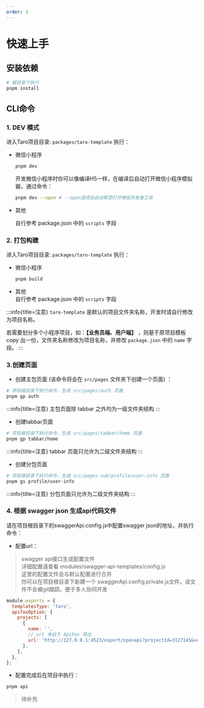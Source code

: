 ```yaml
---
order: 3
---
```


# 快速上手

## 安装依赖

```bash
# 根目录下执行
pnpm install
```

## CLI命令

### 1. DEV 模式

进入Taro项目目录: `packages/taro-template` 执行：

- 微信小程序

  ```bash
  pnpm dev
  ```

  开发微信小程序时你可以像编译H5一样，在编译后自动打开微信小程序模拟器，通过命令：

  ```bash
  pnpm dev --open # --open选项会自动帮您打开微信开发者工具
  ```

- 其他

  自行参考 package.json 中的 `scripts` 字段

### 2. 打包构建

进入Taro项目目录: `packages/taro-template` 执行：

- 微信小程序

  ```bash
  pnpm build
  ```

- 其他  
  自行参考 package.json 中的 `scripts` 字段

:::info{title=注意}
`taro-template` 是默认的项目文件夹名称，开发时请自行修改为项目名称。

若需要划分多个小程序项目，如：**【业务员端、用户端】** ，则基于原项目模板 copy 出一份，文件夹名称修改为项目名称，并修改 `package.json` 中的 `name` 字段。
:::

### 3.创建页面

- 创建主包页面 (该命令将会在 `src/pages` 文件夹下创建一个页面) ：

```bash
# 项目根目录下执行命令，生成 src/pages/auth 页面
pnpm gp auth

```

:::info{title=注意}
主包页面除 tabbar 之外均为一级文件夹结构
:::

- 创建tabbar页面

```bash
# 项目根目录下执行命令，生成 src/pages/tabbar/home 页面
pnpm gp tabbar/home
```

:::info{title=注意}
tabbar 页面只允许为二级文件夹结构
:::

- 创建分包页面

```bash
# 项目根目录下执行命令，生成 src/pages-sub/profile/user-info 页面
pnpm gs profile/user-info
```

:::info{title=注意}
分包页面只允许为二级文件夹结构
:::

### 4. 根据 swagger json 生成api代码文件

请在项目根目录下的swaggerApi.config.js中配置swagger json的地址，并执行命令：

- 配置url：

> swagger api接口生成配置文件  
> 详细配置请查看 modules/swagger-api-templates/config.js  
> 这里的配置文件会与默认配置进行合并  
> 你可以在项目根目录下新建一个 swaggerApi.config.private.js文件。该文件不会被git跟踪。便于多人协同开发

```js
module.exports = {
  templatesType: 'taro',
  apifoxOption: {
    projects: [
      {
        name: '',
        // url 来自于 ApiFox 导出
        url: 'http://127.0.0.1:4523/export/openapi?projectId=3127145&version=3.0',
      },
    ],
  },
};
```

- 配置完成后在项目中执行：

```bash
pnpm api
```


> 待补充

